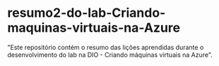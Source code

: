 # resumo2-do-lab-Criando-maquinas-virtuais-na-Azure
"Este repositório contém o resumo das lições aprendidas durante o desenvolvimento do lab na DIO - Criando máquinas virtuais na Azure".
